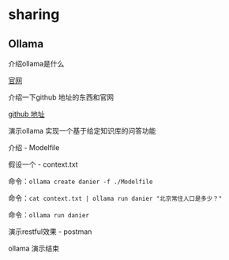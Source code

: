 # sharing

## Ollama

介绍ollama是什么

[官网](https://ollama.com/)

介绍一下github 地址的东西和官网

[github 地址](https://github.com/ollama/ollama)

演示ollama 实现一个基于给定知识库的问答功能

介绍 - Modelfile

假设一个 - context.txt

命令：```ollama create danier -f ./Modelfile```

命令：```cat context.txt | ollama run danier "北京常住人口是多少？"```

命令：```ollama run danier```

演示restful效果 - postman

ollama 演示结束

